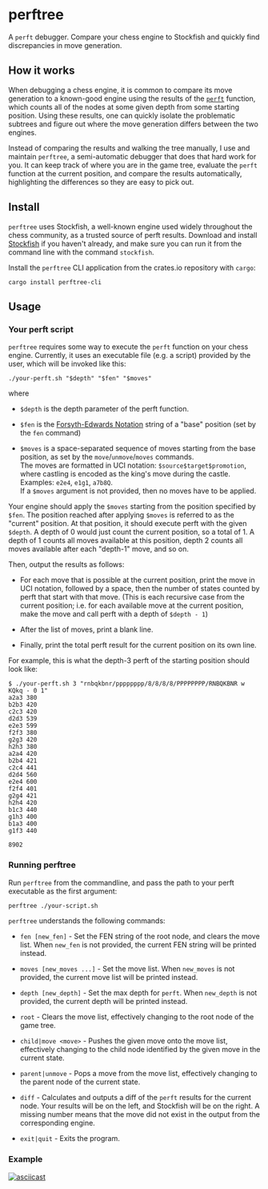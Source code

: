 # perftree

A `perft` debugger. Compare your chess engine to Stockfish and quickly find
discrepancies in move generation.

## How it works

When debugging a chess engine, it is common to compare its move generation to a
known-good engine using the results of the [`perft`][perft] function, which
counts all of the nodes at some given depth from some starting position.  Using
these results, one can quickly isolate the problematic subtrees and figure out
where the move generation differs between the two engines.

Instead of comparing the results and walking the tree manually, I use and
maintain `perftree`, a semi-automatic debugger that does that hard work for
you. It can keep track of where you are in the game tree, evaluate the `perft`
function at the current position, and compare the results automatically,
highlighting the differences so they are easy to pick out.

## Install

`perftree` uses Stockfish, a well-known engine used widely throughout the chess
community, as a trusted source of perft results. Download and install
[Stockfish][stockfish] if you haven't already, and make sure you can run it
from the command line with the command `stockfish`.

Install the `perftree` CLI application from the crates.io repository with
`cargo`:

```
cargo install perftree-cli
```

## Usage

### Your perft script

`perftree` requires some way to execute the `perft` function on your chess
engine. Currently, it uses an executable file (e.g. a script) provided by the
user, which will be invoked like this:

```
./your-perft.sh "$depth" "$fen" "$moves"
```

where

- `$depth` is the depth parameter of the perft function.

- `$fen` is the [Forsyth-Edwards Notation][fen] string of a "base" position
  (set by the `fen` command)

- `$moves` is a space-separated sequence of moves starting from the base position,
  as set by the `move`/`unmove`/`moves` commands.  
  The moves are formatted in UCI notation: `$source$target$promotion`, where castling
  is encoded as the king's move during the castle. Examples: `e2e4`, `e1g1`, `a7b8Q`.  
  If a `$moves` argument is not provided, then no moves have to be applied.

Your engine should apply the `$moves` starting from the position specified by `$fen`.
The position reached after applying `$moves` is referred to as the "current" position.
At that position, it should execute perft with the given `$depth`. A depth of 0 would
just count the current position, so a total of 1. A depth of 1 counts all moves available
at this position, depth 2 counts all moves available after each "depth-1" move, and so on.

Then, output the results as follows:

- For each move that is possible at the current position, print the move in UCI notation,
followed by a space, then the number of states counted by perft that start with that move.
(This is each recursive case from the current position; i.e. for each available move at the
current position, make the move and call perft with a depth of `$depth - 1`)

- After the list of moves, print a blank line.

- Finally, print the total perft result for the current position on its own line.

For example, this is what the depth-3 perft of the starting position should look
like:

```
$ ./your-perft.sh 3 "rnbqkbnr/pppppppp/8/8/8/8/PPPPPPPP/RNBQKBNR w KQkq - 0 1"
a2a3 380
b2b3 420
c2c3 420
d2d3 539
e2e3 599
f2f3 380
g2g3 420
h2h3 380
a2a4 420
b2b4 421
c2c4 441
d2d4 560
e2e4 600
f2f4 401
g2g4 421
h2h4 420
b1c3 440
g1h3 400
b1a3 400
g1f3 440

8902
```

### Running perftree

Run `perftree` from the commandline, and pass the path to your perft executable
as the first argument:

```bash
perftree ./your-script.sh
```

`perftree` understands the following commands:

- `fen [new_fen]` - Set the FEN string of the root node, and clears the move
  list. When `new_fen` is not provided, the current FEN string will be printed
instead.

- `moves [new_moves ...]` - Set the move list. When `new_moves` is not
  provided, the current move list will be printed instead.

- `depth [new_depth]` - Set the max depth for `perft`. When `new_depth` is not
  provided, the current depth will be printed instead.

- `root` - Clears the move list, effectively changing to the root node of the
  game tree.

- `child|move <move>` - Pushes the given move onto the move list, effectively
  changing to the child node identified by the given move in the current state.

- `parent|unmove` - Pops a move from the move list, effectively changing to the
  parent node of the current state.

- `diff` - Calculates and outputs a diff of the `perft` results for the current
  node. Your results will be on the left, and Stockfish will be on the right.
A missing number means that the move did not exist in the output from the
corresponding engine.

- `exit|quit` - Exits the program.

### Example

[![asciicast](https://asciinema.org/a/rWP6zJFUA3ZldASxfHWv3iL5z.svg)](https://asciinema.org/a/rWP6zJFUA3ZldASxfHWv3iL5z)

[perft]: https://www.chessprogramming.org/Perft
[stockfish]: https://stockfishchess.org/
[fen]: https://www.chessprogramming.org/Forsyth-Edwards_Notation
